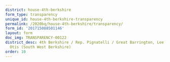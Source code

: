 ```yaml
---
district: house-4th-berkshire
form_type: transparency
unique_id: house-4th-berkshire-transparency
permalink: /2020bq/house-4th-berkshire/transparency/
form_id: '201715088501146'
layout: form
doc_img: TRANSPARENCY-00122
district_desc: 4th Berkshire / Rep. Pignatelli / Great Barrington, Lee, Blandford,
  Otis (South West Berkshire)
order: 10
---
```


